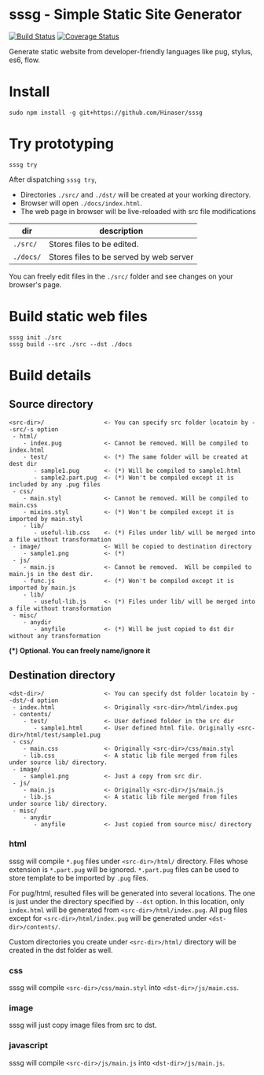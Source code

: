 # sssg - Simple Static Site Generator
[![Build Status](https://travis-ci.org/Hinaser/sssg.svg)](https://travis-ci.org/Hinaser/sssg)
[![Coverage Status](https://coveralls.io/repos/github/Hinaser/sssg/badge.svg)](https://coveralls.io/github/Hinaser/sssg?branch=develop)

Generate static website from developer-friendly languages like pug, stylus, es6, flow.

# Install
```
sudo npm install -g git+https://github.com/Hinaser/sssg
```

# Try prototyping
```
sssg try
```

After dispatching `sssg try`,
- Directories `./src/` and `./dst/` will be created at your working directory.
- Browser will open `./docs/index.html`.
- The web page in browser will be live-reloaded with src file modifications 

|dir|description|
|---|-----------|
|`./src/`|Stores files to be edited.  |
|`./docs/`|Stores files to be served by web server|

You can freely edit files in the `./src/` folder and see changes on your browser's page.

# Build static web files
```
sssg init ./src
sssg build --src ./src --dst ./docs
```

# Build details
## Source directory
```
<src-dir>/                 <- You can specify src folder locatoin by --src/-s option
 - html/
    - index.pug            <- Cannot be removed. Will be compiled to index.html
    - test/                <- (*) The same folder will be created at dest dir
       - sample1.pug       <- (*) Will be compiled to sample1.html
       - sample2.part.pug  <- (*) Won't be compiled except it is included by any .pug files
 - css/
    - main.styl            <- Cannot be removed. Will be compiled to main.css
    - mixins.styl          <- (*) Won't be compiled except it is imported by main.styl
    - lib/
       - useful-lib.css    <- (*) Files under lib/ will be merged into a file without transformation
 - image/                  <- Will be copied to destination directory
    - sample1.png          <- (*) 
 - js/
    - main.js              <- Cannot be removed.  Will be compiled to main.js in the dest dir.
    - func.js              <- (*) Won't be compiled except it is imported by main.js
    - lib/
       - useful-lib.js     <- (*) Files under lib/ will be merged into a file without transformation
 - misc/
    - anydir
       - anyfile           <- (*) Will be just copied to dst dir without any transformation
```

__(*) Optional. You can freely name/ignore it__

## Destination directory
```
<dst-dir>/                 <- You can specify dst folder locatoin by --dst/-d option
 - index.html              <- Originally <src-dir>/html/index.pug
 - contents/
    - test/                <- User defined folder in the src dir
       - sample1.html      <- User defined html file. Originally <src-dir>/html/test/sample1.pug
 - css/
    - main.css             <- Originally <src-dir>/css/main.styl
    - lib.css              <- A static lib file merged from files under source lib/ directory.
 - image/
    - sample1.png          <- Just a copy from src dir.
 - js/
    - main.js              <- Originally <src-dir>/js/main.js
    - lib.js               <- A static lib file merged from files under source lib/ directory.
 - misc/
    - anydir
       - anyfile           <- Just copied from source misc/ directory
```

### html
sssg will compile `*.pug` files under `<src-dir>/html/` directory.
Files whose extension is `*.part.pug` will be ignored.
`*.part.pug` files can be used to store template to be imported by `.pug` files.

For pug/html, resulted files will be generated into several locations.
The one is just under the directory specified by `--dst` option.
In this location, only `index.html` will be generated from `<src-dir>/html/index.pug`.
All pug files except for `<src-dir>/html/index.pug` will be generated under `<dst-dir>/contents/`.

Custom directories you create under `<src-dir>/html/` directory will be created in the dst folder as well.

### css
sssg will compile `<src-dir>/css/main.styl` into `<dst-dir>/js/main.css`.

### image
sssg will just copy image files from src to dst.

### javascript
sssg will compile `<src-dir>/js/main.js` into `<dst-dir>/js/main.js`.
